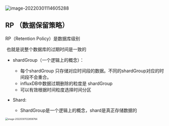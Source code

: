 ``` java

```



![image-20220301114605288](http://guxiangflyimagebucket.oss-cn-beijing.aliyuncs.com/img/image-20220301114605288.png)



## RP （数据保留策略）

RP（Retention Policy）是数据库级别

​	   也就是说整个数据库的过期时间是一致的

- shardGroup（一个逻辑上的概念）：
  - 每个shardGroup 只存储对应时间段的数据。不同的shardGroup对应的时间段不会重合。
  - influxDB中数据过期删除的粒度是 shardGroup
  - 可以有效根据时间粒度选择时间分区

- Shard:
  - ShardGroup是一个逻辑上的概念，shard是真正存储数据的



<img src="/Users/didi/Library/Application Support/typora-user-images/image-20220301122658764.png" alt="image-20220301122658764" style="zoom:50%;" />

